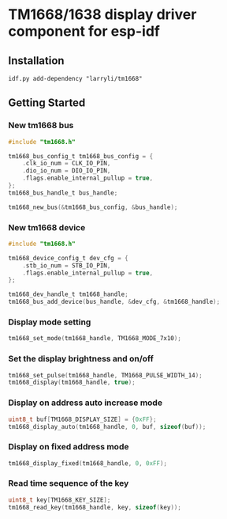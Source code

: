 # TM1668/1638 display driver component for esp-idf

## Installation

    idf.py add-dependency "larryli/tm1668"

## Getting Started

### New tm1668 bus

```c
#include "tm1668.h"

tm1668_bus_config_t tm1668_bus_config = {
    .clk_io_num = CLK_IO_PIN,
    .dio_io_num = DIO_IO_PIN,
    .flags.enable_internal_pullup = true,
};
tm1668_bus_handle_t bus_handle;

tm1668_new_bus(&tm1668_bus_config, &bus_handle);
```

### New tm1668 device

```c
#include "tm1668.h"

tm1668_device_config_t dev_cfg = {
    .stb_io_num = STB_IO_PIN,
    .flags.enable_internal_pullup = true,
};

tm1668_dev_handle_t tm1668_handle;
tm1668_bus_add_device(bus_handle, &dev_cfg, &tm1668_handle);
```

### Display mode setting

```c
tm1668_set_mode(tm1668_handle, TM1668_MODE_7x10);
```

### Set the display brightness and on/off

```c
tm1668_set_pulse(tm1668_handle, TM1668_PULSE_WIDTH_14);
tm1668_display(tm1668_handle, true);
```

### Display on address auto increase mode

```c
uint8_t buf[TM1668_DISPLAY_SIZE] = {0xFF};
tm1668_display_auto(tm1668_handle, 0, buf, sizeof(buf));
```

### Display on fixed address mode

```c
tm1668_display_fixed(tm1668_handle, 0, 0xFF);
```

### Read time sequence of the key

```c
uint8_t key[TM1668_KEY_SIZE];
tm1668_read_key(tm1668_handle, key, sizeof(key));
```
